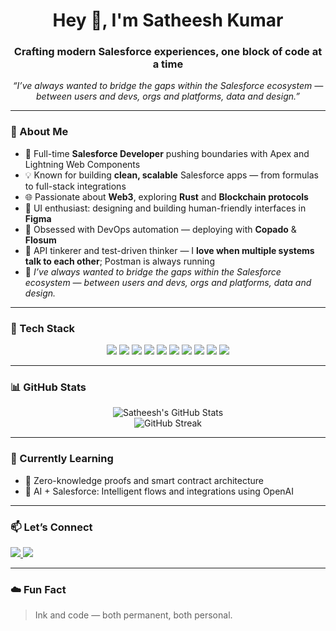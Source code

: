 <h1 align="center">Hey 👋, I'm Satheesh Kumar</h1>
<h3 align="center">Crafting modern Salesforce experiences, one block of code at a time</h3>

<p align="center"><em>“I’ve always wanted to bridge the gaps within the Salesforce ecosystem — between users and devs, orgs and platforms, data and design.”</em></p>

---

### 🚀 About Me

- 🔧 Full-time **Salesforce Developer** pushing boundaries with Apex and Lightning Web Components  
- 💡 Known for building **clean, scalable** Salesforce apps — from formulas to full-stack integrations  
- 🌐 Passionate about **Web3**, exploring **Rust** and **Blockchain protocols**  
- 🎨 UI enthusiast: designing and building human-friendly interfaces in **Figma**  
- 🚀 Obsessed with DevOps automation — deploying with **Copado** & **Flosum**  
- 🧪 API tinkerer and test-driven thinker — I **love when multiple systems talk to each other**; Postman is always running
- 🌉 _I’ve always wanted to bridge the gaps within the Salesforce ecosystem — between users and devs, orgs and platforms, data and design._

---

### 🧰 Tech Stack

<p align="center">
  <img src="https://img.shields.io/badge/Salesforce-00A1E0?logo=salesforce&logoColor=white" />
  <img src="https://img.shields.io/badge/Apex-1C1C1C?logo=apex&logoColor=white" />
  <img src="https://img.shields.io/badge/LWC-FF6F00?logo=lightning&logoColor=white" />
  <img src="https://img.shields.io/badge/SOQL-404040?logo=database&logoColor=white" />
  <img src="https://img.shields.io/badge/Rust-000000?logo=rust&logoColor=white" />
  <img src="https://img.shields.io/badge/Blockchain-121212?logo=bitcoin&logoColor=white" />
  <img src="https://img.shields.io/badge/Figma-F24E1E?logo=figma&logoColor=white" />
  <img src="https://img.shields.io/badge/Postman-FF6C37?logo=postman&logoColor=white" />
  <img src="https://img.shields.io/badge/Copado-0052CC?logo=salesforce&logoColor=white" />
  <img src="https://img.shields.io/badge/Flosum-231F20?logo=git&logoColor=white" />
</p>

---

### 📊 GitHub Stats

<p align="center">
  <img src="https://github-readme-stats.vercel.app/api?username=satheesh08&show_icons=true&theme=tokyonight" alt="Satheesh's GitHub Stats" />
  <br />
  <img src="https://github-readme-streak-stats.herokuapp.com/?user=satheesh08" alt="GitHub Streak" />
</p>

---

### 🧠 Currently Learning

- 🧬 Zero-knowledge proofs and smart contract architecture  
- 🤖 AI + Salesforce: Intelligent flows and integrations using OpenAI  

---

### 📫 Let’s Connect

<p>
  <a href="https://www.linkedin.com/in/satheesh-kumar-741659198/" target="_blank">
    <img src="https://img.shields.io/badge/LinkedIn-%230077B5.svg?&style=for-the-badge&logo=linkedin&logoColor=white" />
  </a>
  <a href="satheesh11aug@gmail.com">
    <img src="https://img.shields.io/badge/Email-D14836?style=for-the-badge&logo=gmail&logoColor=white" />
  </a>
</p>

---

### ☁️ Fun Fact

> Ink and code — both permanent, both personal.

